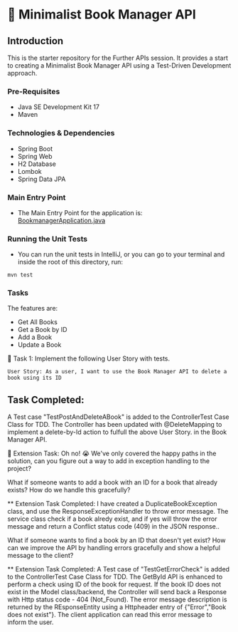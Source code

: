 # 📖 Minimalist Book Manager API

## Introduction
This is the starter repository for the Further APIs session. It provides a start to creating a Minimalist Book Manager API
using a Test-Driven Development approach.

### Pre-Requisites
- Java SE Development Kit 17
- Maven

### Technologies & Dependencies
- Spring Boot
- Spring Web
- H2 Database
- Lombok
- Spring Data JPA

### Main Entry Point
- The Main Entry Point for the application is: [BookmanagerApplication.java](src/main/java/com/techreturners/bookmanager/BookmanagerApplication.java)

### Running the Unit Tests
- You can run the unit tests in IntelliJ, or you can go to your terminal and inside the root of this directory, run:

`mvn test`

### Tasks

The features are:
- Get All Books
- Get a Book by ID
- Add a Book
- Update a Book

📘 Task 1: Implement the following User Story with tests.

`User Story: As a user, I want to use the Book Manager API to delete a book using its ID`

Task Completed:
--------------
A Test case "TestPostAndDeleteABook" is added to the ControllerTest Case Class for TDD. The Controller has been updated with @DeleteMapping to implement a delete-by-Id action to fulfull the above User Story. in the Book Manager API. 


📘 Extension Task: Oh no! 😭 We've only covered the happy paths in the solution, can you figure out a way to add in exception handling to the project? 

What if someone wants to add a book with an ID for a book that already exists? How do we handle this gracefully?

** Extension Task Completed:
I have created a DuplicateBookException class, and use the ResponseExceptionHandler to throw error message. The service class check if a book alredy exist, and if yes will throw the error message and return a Conflict status code (409) in the JSON response..

What if someone wants to find a book by an ID that doesn't yet exist? 
  How can we improve the API by handling errors gracefully and show a helpful message to the client?
  
**  Extension Task Completed:
  A Test case of "TestGetErrorCheck" is added to the ControllerTest Case Class for TDD.
The GetById API is enhanced to perform a check using ID of the book for request. If the book ID does not exist in the Model class/backend, the Controller will send back a Response with Http status code - 404 (Not_Found). The error message description is returned by the REsponseEntity using a Httpheader entry of {"Error","Book does not exist"}. The client application can read this error message to inform the user.
